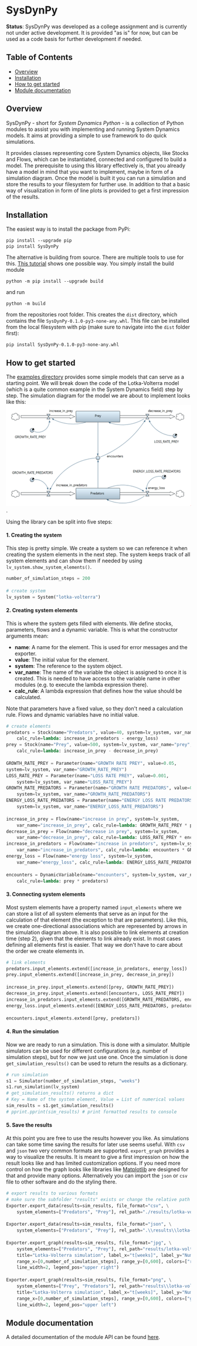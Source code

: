 # SysDynPy

**Status**: SysDynPy was developed as a college assignment and is currently not under active development. It is provided "as is" for now, but can be used as a code basis for further development if needed.

## Table of Contents
- [Overview](#overview)
- [Installation](#installation)
- [How to get started](#how-to-get-started)
- [Module documentation](#module-documentation)

## Overview
SysDynPy - short for *System Dynamics Python* - is a collection of Python modules
to assist you with implementing and running System Dynamics models. It aims at providing a simple to use framework to do quick simulations.

It provides classes representing core System Dynamics objects, like Stocks and Flows, which can be instantiated, connected and configured to build a model. The prerequisite to using this library effectively is, that you already have a model in mind that you want to implement, maybe in form of a simulation diagram. Once the model is built it you can run a simulation and store the results to your filesystem for further use. In addition to that a basic way of visualization in form of line plots is provided to get a first impression of the results.

## Installation

The easiest way is to install the package from PyPi:

    pip install --upgrade pip
    pip install SysDynPy

The alternative is building from source. There are multiple tools to use for this. [This tutorial](https://packaging.python.org/tutorials/packaging-projects/#generating-distribution-archives) shows one possible way. You simply install the build module 

    python -m pip install --upgrade build

and run

    python -m build

from the repositories root folder. This creates the `dist` directory, which contains the file `SysDynPy-0.1.0-py3-none-any.whl`. This file can be installed from the local filesystem with pip (make sure to navigate into the `dist` folder first):

    pip install SysDynPy-0.1.0-py3-none-any.whl


## How to get started
The [examples directory](examples) provides some simple models that can serve as a starting point. We will break down the code of the Lotka-Volterra model (which is a quite common example in the System Dynamics field) step by step.
The simulation diagram for the model we are about to implement looks like this:
![simulation-diagram-lotka-volterra](examples/simulation-diagram-lotka-volterra.png "simulation-diagram-lotka-volterra").

Using the library can be split into five steps:

#### 1. Creating the system
This step is pretty simple. We create a system so we can reference it when creating the system elements in the next step. The system keeps track of all system elements and can show them if needed by using `lv_system.show_system_elements()`.

```python
number_of_simulation_steps = 200

# create system
lv_system = System("lotka-volterra")
```

#### 2. Creating system elements
This is where the system gets filled with elements. We define stocks, parameters, flows and a dynamic variable. This is what the constructor arguments mean:

* **name**: A name for the element. This is used for error messages and the exporter.
* **value**: The initial value for the element.
* **system**: The reference to the system object.
* **var_name**: The name of the variable the object is assigned to once it is created. This is needed to have access to the variable name in other modules (e.g. to execute the lambda expression there).
* **calc_rule**: A lambda expression that defines how the value should be calculated.

Note that parameters have a fixed value, so they don't need a calculation rule. Flows and dynamic variables have no initial value.

```python
# create elements
predators = Stock(name="Predators", value=40, system=lv_system, var_name="predators",
    calc_rule=lambda: increase_in_predators - energy_loss)
prey = Stock(name="Prey", value=500, system=lv_system, var_name="prey", 
    calc_rule=lambda: increase_in_prey - decrease_in_prey)

GROWTH_RATE_PREY = Parameter(name="GROWTH RATE PREY", value=0.05,
system=lv_system, var_name="GROWTH_RATE_PREY")
LOSS_RATE_PREY = Parameter(name="LOSS RATE PREY", value=0.001,
    system=lv_system, var_name="LOSS_RATE_PREY")
GROWTH_RATE_PREDATORS = Parameter(name="GROWTH RATE PREDATORS", value=0.0002,
    system=lv_system, var_name="GROWTH_RATE_PREDATORS")
ENERGY_LOSS_RATE_PREDATORS = Parameter(name="ENERGY LOSS RATE PREDATORS", value=0.1,
    system=lv_system, var_name="ENERGY_LOSS_RATE_PREDATORS")

increase_in_prey = Flow(name="increase in prey", system=lv_system,
    var_name="increase_in_prey", calc_rule=lambda: GROWTH_RATE_PREY * prey)
decrease_in_prey = Flow(name="decrease in prey", system=lv_system,
    var_name="decrease_in_prey", calc_rule=lambda: LOSS_RATE_PREY * encounters)
increase_in_predators = Flow(name="increase in predators", system=lv_system,
    var_name="increase_in_predators", calc_rule=lambda: encounters * GROWTH_RATE_PREDATORS)
energy_loss = Flow(name="energy loss", system=lv_system,
    var_name="energy_loss", calc_rule=lambda: ENERGY_LOSS_RATE_PREDATORS * predators)

encounters = DynamicVariable(name="encounters", system=lv_system, var_name="encounters",
    calc_rule=lambda: prey * predators)
```

#### 3. Connecting system elements
Most system elements have a property named `input_elements` where we can store a list of all system elements that serve as an input for the calculation of that element (the exception to that are parameters). Like this, we create one-directional associations which are represented by arrows in the simulation diagram above.
It is also possible to link elements at creation time (step 2), given that the elements to link already exist. In most cases defining all elements first is easier. That way we don't have to care about the order we create elements in.

```python
# link elements
predators.input_elements.extend([increase_in_predators, energy_loss])
prey.input_elements.extend([increase_in_prey, decrease_in_prey])

increase_in_prey.input_elements.extend([prey, GROWTH_RATE_PREY])
decrease_in_prey.input_elements.extend([encounters, LOSS_RATE_PREY])
increase_in_predators.input_elements.extend([GROWTH_RATE_PREDATORS, encounters])
energy_loss.input_elements.extend([ENERGY_LOSS_RATE_PREDATORS, predators])

encounters.input_elements.extend([prey, predators])
```

#### 4. Run the simulation
Now we are ready to run a simulation. This is done with a simulator. Multiple simulators can be used for different configurations (e.g. number of simulation steps), but for now we just use one.
Once the simulation is done `get_simulation_results()` can be used to return the results as a dictionary.

```python
# run simulation
s1 = Simulator(number_of_simulation_steps, "weeks")
s1.run_simulation(lv_system)
# get_simulation_results() returns a dict
# Key = Name of the system element, Value = List of numerical values
sim_results = s1.get_simulation_results()
# pprint.pprint(sim_results) # print formatted results to console
```

#### 5. Save the results
At this point you are free to use the results however you like. As simulations can take some time saving the results for later use seems useful. With `csv` and `json` two very common formats are supported.
`export_graph` provides a way to visualize the results. It is meant to give a first impression on how the result looks like and has limited customization options. If you need more control on how the graph looks like libraries like [Matplotlib](https://matplotlib.org/) are designed for that and provide many options. Alternatively you can import the `json` or `csv` file to other software and do the styling there.

```python
# export results to various formats
# make sure the subfolder "results" exists or change the relative path
Exporter.export_data(results=sim_results, file_format="csv", \
    system_elements=["Predators", "Prey"], rel_path="./results/lotka-volterra-results.csv")

Exporter.export_data(results=sim_results, file_format="json", \
    system_elements=["Predators", "Prey"], rel_path=".\\results\\lotka-volterra-results.json")

Exporter.export_graph(results=sim_results, file_format="jpg", \
    system_elements=["Predators", "Prey"], rel_path="results/lotka-volterra-results", \
    title="Lotka-Volterra simulation", label_x="t[weeks]", label_y="Number of Animals",
    range_x=[0,number_of_simulation_steps], range_y=[0,600], colors=["red", "blue"],
    line_width=2, legend_pos="upper right")

Exporter.export_graph(results=sim_results, file_format="png", \
    system_elements=["Prey", "Predators"], rel_path="results\\lotka-volterra-results", \
    title="Lotka-Volterra simulation", label_x="t[weeks]", label_y="Number of Animals",
    range_x=[0,number_of_simulation_steps], range_y=[0,600], colors=["green", "orange"],
    line_width=2, legend_pos="upper left")
```

## Module documentation

A detailed documentation of the module API can be found [here](https://t16h05008.github.io/SysDynPy/).